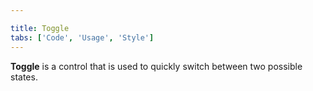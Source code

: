 ```yaml
---

title: Toggle
tabs: ['Code', 'Usage', 'Style']
---
```


**Toggle** is a control that is used to quickly switch between two possible states.

<component 
    name="Toggle"
    component="toggle" 
    variation="toggle"
    codepen="ooZqxw"
    hasReactVersion="true"
    hasAngularVersion="true"
    >
</component>
<component 
    name="Small Toggle"
    component="toggle" 
    variation="toggle--small"
    codepen="pagwYV"
    hasReactVersion="true"
    hasAngularVersion="true"
    >
</component>
<component-docs component="toggle"></component-docs>
